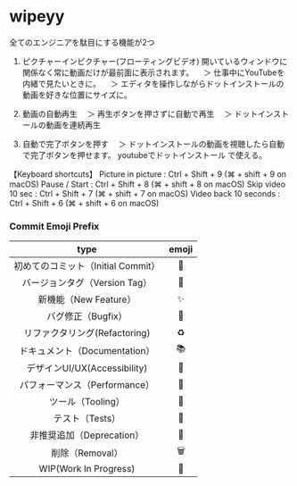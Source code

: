 # wipeyy
全てのエンジニアを駄目にする機能が2つ
1. ピクチャーインピクチャー(フローティングビデオ)
開いているウィンドウに関係なく常に動画だけが最前面に表示されます。
　＞ 仕事中にYouTubeを内緒で見たいときに。
　＞ エディタを操作しながらドットインストールの動画を好きな位置にサイズに。


2. 動画の自動再生
　＞ 再生ボタンを押さずに自動で再生
　＞ ドットインストールの動画を連続再生


3. 自動で完了ボタンを押す
　＞ ドットインストールの動画を視聴したら自動で完了ボタンを押せます。
youtubeでドットインストール で使える。

【Keyboard shortcuts】
Picture in picture      : Ctrl + Shift + 9 (⌘ + shift + 9 on macOS)
Pause / Start           : Ctrl + Shift + 8 (⌘ + shift + 8 on macOS)
Skip video 10 sec       : Ctrl + Shift + 7 (⌘ + shift + 7 on macOS)
Video back 10 seconds   : Ctrl + Shift + 6 (⌘ + shift + 6 on macOS)








### Commit Emoji Prefix

|              **type**              | **emoji** |
| :--------------------------------: | :-------: |
| 初めてのコミット（Initial Commit） |    🎉     |
|   バージョンタグ（Version Tag）    |    🔖     |
|       新機能（New Feature）        |     ✨     |
|         バグ修正（Bugfix）         |    🐛     |
|   リファクタリング(Refactoring)    |    ♻️     |
|   ドキュメント（Documentation）    |    📚     |
|    デザインUI/UX(Accessibility)    |    🎨     |
|   パフォーマンス（Performance）    |    🐎     |
|         ツール（Tooling）          |    🔧     |
|          テスト（Tests）           |    🚨     |
|     非推奨追加（Deprecation）      |    💩     |
|          削除（Removal）           |    🗑️    |
|       WIP(Work In Progress)        |    🚧     |
